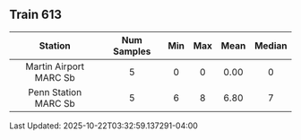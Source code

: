 ## Train 613

| Station | Num Samples | Min | Max | Mean | Median |
| :-----: | :---------: | :-: | :-: | :--: | :----: |
| Martin Airport MARC Sb | 5 | 0 | 0 | 0.00 | 0 |
| Penn Station MARC Sb | 5 | 6 | 8 | 6.80 | 7 |


Last Updated: 2025-10-22T03:32:59.137291-04:00